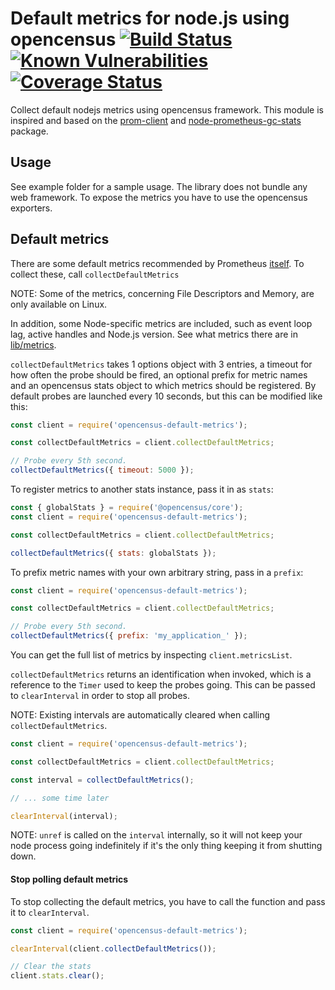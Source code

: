 # Default metrics for node.js using opencensus [![Build Status](https://travis-ci.org/rhaymo/opencensus-node-default-metrics.svg?branch=master)](https://travis-ci.org/rhaymo/opencensus-node-default-metrics) [![Known Vulnerabilities](https://snyk.io//test/github/rhaymo/opencensus-node-default-metrics/badge.svg?targetFile=package.json)](https://snyk.io//test/github/rhaymo/opencensus-node-default-metrics?targetFile=package.json) [![Coverage Status](https://coveralls.io/repos/github/rhaymo/opencensus-node-default-metrics/badge.svg?branch=master)](https://coveralls.io/github/rhaymo/opencensus-node-default-metrics?branch=master)

Collect default nodejs metrics using opencensus framework.
This module is inspired and based on the [prom-client](https://github.com/siimon/prom-client) and [node-prometheus-gc-stats](https://github.com/SimenB/node-prometheus-gc-stats) package.

## Usage

See example folder for a sample usage. The library does not bundle any web
framework. To expose the metrics you have to use the opencensus exporters.

## Default metrics

There are some default metrics recommended by Prometheus
[itself](https://prometheus.io/docs/instrumenting/writing_clientlibs/#standard-and-runtime-collectors).
To collect these, call `collectDefaultMetrics`

NOTE: Some of the metrics, concerning File Descriptors and Memory, are only
available on Linux.

In addition, some Node-specific metrics are included, such as event loop lag,
active handles and Node.js version. See what metrics there are in
[lib/metrics](lib/metrics).

`collectDefaultMetrics` takes 1 options object with 3 entries, a timeout for how
often the probe should be fired, an optional prefix for metric names
and an opencensus stats object to which metrics should be registered. By default probes are
launched every 10 seconds, but this can be modified like this:

```js
const client = require('opencensus-default-metrics');

const collectDefaultMetrics = client.collectDefaultMetrics;

// Probe every 5th second.
collectDefaultMetrics({ timeout: 5000 });
```

To register metrics to another stats instance, pass it in as `stats`:

```js
const { globalStats } = require('@opencensus/core');
const client = require('opencensus-default-metrics');

const collectDefaultMetrics = client.collectDefaultMetrics;

collectDefaultMetrics({ stats: globalStats });
```

To prefix metric names with your own arbitrary string, pass in a `prefix`:

```js
const client = require('opencensus-default-metrics');

const collectDefaultMetrics = client.collectDefaultMetrics;

// Probe every 5th second.
collectDefaultMetrics({ prefix: 'my_application_' });
```

You can get the full list of metrics by inspecting
`client.metricsList`.

`collectDefaultMetrics` returns an identification when invoked, which is a
reference to the `Timer` used to keep the probes going. This can be passed to
`clearInterval` in order to stop all probes.

NOTE: Existing intervals are automatically cleared when calling
`collectDefaultMetrics`.

```js
const client = require('opencensus-default-metrics');

const collectDefaultMetrics = client.collectDefaultMetrics;

const interval = collectDefaultMetrics();

// ... some time later

clearInterval(interval);
```

NOTE: `unref` is called on the `interval` internally, so it will not keep your
node process going indefinitely if it's the only thing keeping it from shutting
down.

#### Stop polling default metrics

To stop collecting the default metrics, you have to call the function and pass
it to `clearInterval`.

```js
const client = require('opencensus-default-metrics');

clearInterval(client.collectDefaultMetrics());

// Clear the stats
client.stats.clear();
```
